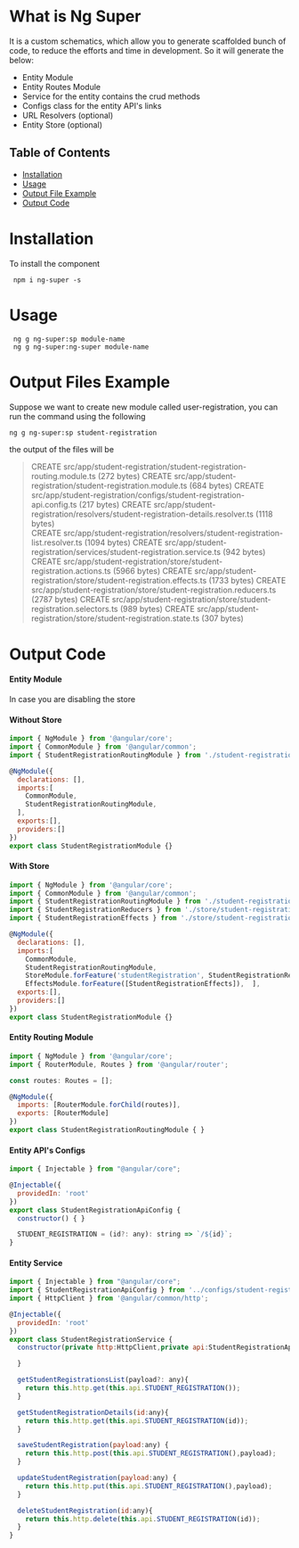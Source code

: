 # What is Ng Super
It is a custom schematics, which allow you to generate scaffolded bunch of code, to reduce the efforts and time in development.
So it will generate the below:

- Entity Module
- Entity Routes Module
- Service for the entity contains the crud methods
- Configs class for the entity API's links
- URL Resolvers (optional)
- Entity Store (optional)

## Table of Contents

* [Installation](#installation)
* [Usage](#usage)
* [Output File Example](#example)
* [Output Code](#code)

# Installation[](#installation) 
To install the component
```
 npm i ng-super -s
 ```
 
 # Usage[](#usage)
```
 ng g ng-super:sp module-name
 ng g ng-super:ng-super module-name
```

# Output Files Example[](#example)
Suppose we want to create new module called user-registration, you can run the command using the following
```
ng g ng-super:sp student-registration
```
the output of the files will be
>CREATE src/app/student-registration/student-registration-routing.module.ts (272 bytes)
CREATE src/app/student-registration/student-registration.module.ts (684 bytes)
CREATE src/app/student-registration/configs/student-registration-api.config.ts (217 bytes)
CREATE src/app/student-registration/resolvers/student-registration-details.resolver.ts (1118 bytes)      
CREATE src/app/student-registration/resolvers/student-registration-list.resolver.ts (1094 bytes)
CREATE src/app/student-registration/services/student-registration.service.ts (942 bytes)
CREATE src/app/student-registration/store/student-registration.actions.ts (5966 bytes)
CREATE src/app/student-registration/store/student-registration.effects.ts (1733 bytes)
CREATE src/app/student-registration/store/student-registration.reducers.ts (2787 bytes)
CREATE src/app/student-registration/store/student-registration.selectors.ts (989 bytes)
CREATE src/app/student-registration/store/student-registration.state.ts (307 bytes)

# Output Code[](#code)
#### Entity Module
In case you are disabling the store

#### Without Store

```javascript
import { NgModule } from '@angular/core';
import { CommonModule } from '@angular/common';
import { StudentRegistrationRoutingModule } from './student-registration-routing.module';

@NgModule({
  declarations: [],
  imports:[
    CommonModule,
    StudentRegistrationRoutingModule,
  ],
  exports:[],
  providers:[]
})
export class StudentRegistrationModule {}
```
#### With Store

```javascript
import { NgModule } from '@angular/core';
import { CommonModule } from '@angular/common';
import { StudentRegistrationRoutingModule } from './student-registration-routing.module';
import { StudentRegistrationReducers } from './store/student-registration.reducers';
import { StudentRegistrationEffects } from './store/student-registration.effects';

@NgModule({
  declarations: [],
  imports:[
    CommonModule,
    StudentRegistrationRoutingModule,
    StoreModule.forFeature('studentRegistration', StudentRegistrationReducers),
    EffectsModule.forFeature([StudentRegistrationEffects]),  ],
  exports:[],
  providers:[]
})
export class StudentRegistrationModule {}
```
#### Entity Routing Module
```javascript
import { NgModule } from '@angular/core';
import { RouterModule, Routes } from '@angular/router';

const routes: Routes = [];

@NgModule({
  imports: [RouterModule.forChild(routes)],
  exports: [RouterModule]
})
export class StudentRegistrationRoutingModule { }
```
#### Entity API's Configs
```javascript
import { Injectable } from "@angular/core";

@Injectable({
  providedIn: 'root'
})
export class StudentRegistrationApiConfig {
  constructor() { }

  STUDENT_REGISTRATION = (id?: any): string => `/${id}`;
}
```
#### Entity Service
```javascript
import { Injectable } from "@angular/core";
import { StudentRegistrationApiConfig } from '../configs/student-registration-api.config';
import { HttpClient } from '@angular/common/http';

@Injectable({
  providedIn: 'root'
})
export class StudentRegistrationService {
  constructor(private http:HttpClient,private api:StudentRegistrationApiConfig) {

  }

  getStudentRegistrationsList(payload?: any){
    return this.http.get(this.api.STUDENT_REGISTRATION());
  }

  getStudentRegistrationDetails(id:any){
    return this.http.get(this.api.STUDENT_REGISTRATION(id));
  }

  saveStudentRegistration(payload:any) {
    return this.http.post(this.api.STUDENT_REGISTRATION(),payload);
  }

  updateStudentRegistration(payload:any) {
    return this.http.put(this.api.STUDENT_REGISTRATION(),payload);
  }

  deleteStudentRegistration(id:any){
    return this.http.delete(this.api.STUDENT_REGISTRATION(id));
  }
}
```

